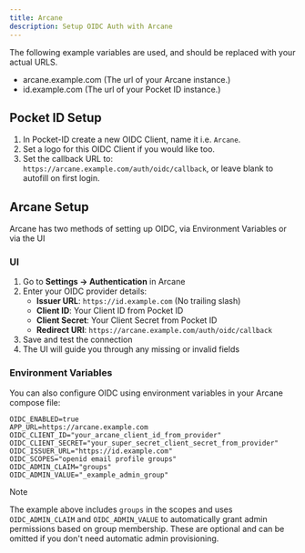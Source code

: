 ```yaml
---
title: Arcane
description: Setup OIDC Auth with Arcane
---
```


The following example variables are used, and should be replaced with your actual URLS.

- arcane.example.com (The url of your Arcane instance.)
- id.example.com (The url of your Pocket ID instance.)

## Pocket ID Setup

1. In Pocket-ID create a new OIDC Client, name it i.e. `Arcane`.
2. Set a logo for this OIDC Client if you would like too.
3. Set the callback URL to: `https://arcane.example.com/auth/oidc/callback`, or leave blank to autofill on first login.

## Arcane Setup

Arcane has two methods of setting up OIDC, via Environment Variables or via the UI

### UI

1. Go to **Settings → Authentication** in Arcane
2. Enter your OIDC provider details:
   - **Issuer URL**: `https://id.example.com` (No trailing slash)
   - **Client ID**: Your Client ID from Pocket ID
   - **Client Secret**: Your Client Secret from Pocket ID
   - **Redirect URI**: `https://arcane.example.com/auth/oidc/callback`
3. Save and test the connection
4. The UI will guide you through any missing or invalid fields

### Environment Variables

You can also configure OIDC using environment variables in your Arcane compose file:

```env
OIDC_ENABLED=true
APP_URL=https://arcane.example.com
OIDC_CLIENT_ID="your_arcane_client_id_from_provider"
OIDC_CLIENT_SECRET="your_super_secret_client_secret_from_provider"
OIDC_ISSUER_URL="https://id.example.com"
OIDC_SCOPES="openid email profile groups"
OIDC_ADMIN_CLAIM="groups"
OIDC_ADMIN_VALUE="_example_admin_group"
```

> [!NOTE]
> The example above includes `groups` in the scopes and uses `OIDC_ADMIN_CLAIM` and `OIDC_ADMIN_VALUE` to automatically grant admin permissions based on group membership. These are optional and can be omitted if you don't need automatic admin provisioning.
